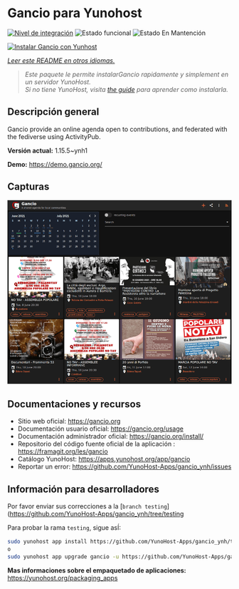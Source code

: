 <!--
Este archivo README esta generado automaticamente<https://github.com/YunoHost/apps/tree/master/tools/readme_generator>
No se debe editar a mano.
-->

# Gancio para Yunohost

[![Nivel de integración](https://dash.yunohost.org/integration/gancio.svg)](https://dash.yunohost.org/appci/app/gancio) ![Estado funcional](https://ci-apps.yunohost.org/ci/badges/gancio.status.svg) ![Estado En Mantención](https://ci-apps.yunohost.org/ci/badges/gancio.maintain.svg)

[![Instalar Gancio con Yunhost](https://install-app.yunohost.org/install-with-yunohost.svg)](https://install-app.yunohost.org/?app=gancio)

*[Leer este README en otros idiomas.](./ALL_README.md)*

> *Este paquete le permite instalarGancio rapidamente y simplement en un servidor YunoHost.*  
> *Si no tiene YunoHost, visita [the guide](https://yunohost.org/install) para aprender como instalarla.*

## Descripción general

Gancio provide an online agenda open to contributions, and federated with the fediverse using ActivityPub.


**Versión actual:** 1.15.5~ynh1

**Demo:** <https://demo.gancio.org/>

## Capturas

![Captura de Gancio](./doc/screenshots/screenshot.png)

## Documentaciones y recursos

- Sitio web oficial: <https://gancio.org>
- Documentación usuario oficial: <https://gancio.org/usage>
- Documentación administrador oficial: <https://gancio.org/install/>
- Repositorio del código fuente oficial de la aplicación : <https://framagit.org/les/gancio>
- Catálogo YunoHost: <https://apps.yunohost.org/app/gancio>
- Reportar un error: <https://github.com/YunoHost-Apps/gancio_ynh/issues>

## Información para desarrolladores

Por favor enviar sus correcciones a la [`branch testing`](https://github.com/YunoHost-Apps/gancio_ynh/tree/testing

Para probar la rama `testing`, sigue asÍ:

```bash
sudo yunohost app install https://github.com/YunoHost-Apps/gancio_ynh/tree/testing --debug
o
sudo yunohost app upgrade gancio -u https://github.com/YunoHost-Apps/gancio_ynh/tree/testing --debug
```

**Mas informaciones sobre el empaquetado de aplicaciones:** <https://yunohost.org/packaging_apps>
